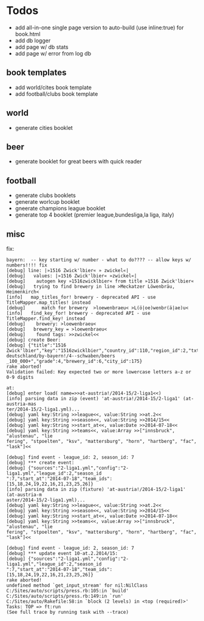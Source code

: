 # Todos

- add all-in-one single page version to auto-build (use inline:true) for book.html
- add db logger
- add page w/ db stats
- add page w/ error from log db


## book templates

- add world/cites book template
- add football/clubs book template

## world

- generate cities booklet

## beer

- generate booklet for great beers with quick reader

## football

- generate clubs booklets
- generate worlcup booklet
- gneerate champions league booklet
- generate top 4 booklet (premier league,bundesliga,la liga, italy)

## misc

fix:

~~~
bayern:  -- key starting w/ number - what to do???? -- allow keys w/ numbers!!!! fix
[debug] line: |»1516 Zwick'lbier« » zwickel«|
[debug]   values: |»1516 Zwick'lbier« »zwickel«|
[debug]    autogen key »1516zwicklbier« from title »1516 Zwick'lbier«
[debug]   trying to find brewery in line >Meckatzer Löwenbräu, Heimenkirch<
[info]   map_titles_for! brewery - deprecated API - use TitleMapper.map_titles! instead
[debug]      match for brewery  >loewenbraeu< >L(ö|oe)wenbr(ä|ae)u<
[info]   find_key_for! brewery - deprecated API - use TitleMapper.find_key! instead
[debug]    brewery: >loewenbraeu<
[debug]   brewery_key = >loewenbraeu<
[debug]    found tags: >>zwickel<<
[debug] create Beer:
[debug] {"title":"1516 Zwick'lbier","key":"1516zwicklbier","country_id":110,"region_id":2,"txt":"de-deutschland/by-bayern!/4--schwaben/beers
_100_000+","grade":4,"brewery_id":6,"city_id":175}
rake aborted!
Validation failed: Key expected two or more lowercase letters a-z or 0-9 digits
~~~


~~~
at:
[debug] enter load( name=>>at-austria!/2014-15/2-liga1<<)
[info] parsing data in zip (event) 'at-austria!/2014-15/2-liga1' (at-austria-mas
ter/2014-15/2-liga1.yml)...
[debug] yaml key:String >>league<<, value:String >>at.2<<
[debug] yaml key:String >>season<<, value:String >>2014/15<<
[debug] yaml key:String >>start_at<<, value:Date >>2014-07-18<<
[debug] yaml key:String >>teams<<, value:Array >>["innsbruck", "alustenau", "lie
fering", "stpoelten", "ksv", "mattersburg", "horn", "hartberg", "fac", "lask"]<<

[debug] find event - league_id: 2, season_id: 7
[debug] *** create event:
[debug] {"sources":"2-liga1.yml","config":"2-liga1.yml","league_id":2,"season_id
":7,"start_at":"2014-07-18","team_ids":[15,18,24,19,22,16,21,23,25,26]}
[info] parsing data in zip (fixture) 'at-austria!/2014-15/2-liga1' (at-austria-m
aster/2014-15/2-liga1.yml)...
[debug] yaml key:String >>league<<, value:String >>at.2<<
[debug] yaml key:String >>season<<, value:String >>2014/15<<
[debug] yaml key:String >>start_at<<, value:Date >>2014-07-18<<
[debug] yaml key:String >>teams<<, value:Array >>["innsbruck", "alustenau", "lie
fering", "stpoelten", "ksv", "mattersburg", "horn", "hartberg", "fac", "lask"]<<

[debug] find event - league_id: 2, season_id: 7
[debug] *** update event 10-at.2.2014/15:
[debug] {"sources":"2-liga1.yml","config":"2-liga1.yml","league_id":2,"season_id
":7,"start_at":"2014-07-18","team_ids":[15,18,24,19,22,16,21,23,25,26]}
rake aborted!
undefined method `get_input_stream' for nil:NilClass
C:/Sites/auto/scripts/press.rb:105:in `build'
C:/Sites/auto/scripts/press.rb:149:in `run'
C:/Sites/auto/Rakefile:58:in `block (2 levels) in <top (required)>'
Tasks: TOP => ft:run
(See full trace by running task with --trace)
~~~

